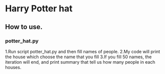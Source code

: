 # Harry Potter hat

## How to use.
### potter_hat.py
1.Run script potter_hat.py and then fill names of people.
2.My code will print the house which choose the name that you fill
3.If you fill 50 names, the iteration will end, and print summary that tell us how many people in each houses.
